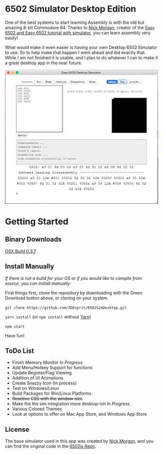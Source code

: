 # 6502 Simulator Desktop Edition

One of the best systems to start learning Assembly is with the old but amazing 8-bit Commodore 64. 
Thanks to [Nick Morgan](https://twitter.com/skilldrick), creator of the [Easy 6502 and Easy 6502 tutorial with simulator](http://skilldrick.github.io/easy6502/), you can learn assembly very easily!

What would make it even easier is having your own Desktop 6502 Simulator to use. So to help make that happen
I went ahead and did exactly that. While I am not finished it is usable, and I plan to do whatever I can to 
make it a great desktop app in the near future.

![6502 Desktop Simulator](/assets/6502Desktop_SS.png "6502Desktop on OSX")


# Getting Started


## Binary Downloads

[OSX Build 0.3.7](https://github.com/3DEsprit/6502SimDesktop/releases/download/0.3.7/6502Desktop-OSX_0.3.7.zip)


## Install Manually

_If there is not a build for your OS or if you would like to compile from source, you can install manually:_

First things first, clone the repository by downloading with the Green Download button above, or cloning on your system.

`git clone https://github.com/3DEsprit/6502SimDesktop.git`  

`yarn install` (or `npm install` without [Yarn](https://github.com/yarnpkg/yarn))  

`npm start`  

Have fun!


## ToDo List

* Finish Memory Monitor *In Progress*
* Add Menu/Hotkey Support for functions
* Update Register/Flag Viewing
* Addition of UI Animations
* Create Snazzy Icon (In process)
* Test on Windows/Linux
* Build Packages for Win/Linux Platforms
* ~~Reactive CSS with the window size~~
* Make the the sim integration more desktop-ish *In Progress*.
* Various Colored Themes
* Look at options to offer on Mac App Store, and Windows App Store

## License

The base simulator used in this app was created by [Nick Morgon](https://twitter.com/skilldrick), and you can find the original code in the [6502js Repo](https://github.com/skilldrick/6502js).

